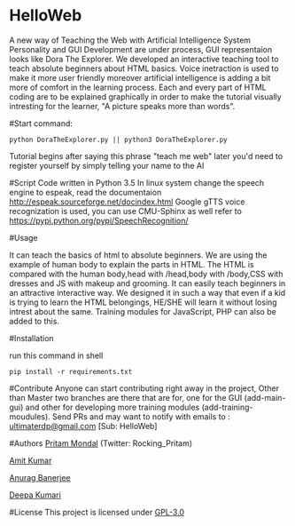 # HelloWeb
A new way of Teaching the Web with Artificial Intelligence System
Personality and GUI Development are under process, GUI representaion looks like Dora The Explorer. 
We developed an interactive teaching tool to teach absolute beginners about HTML basics.
Voice inetraction is used to make it more user friendly moreover artificial intelligence is adding a bit more of comfort in the learning process.
Each and every part of HTML coding are to be explained graphically in order to make the tutorial visually intresting for the learner, "A picture speaks more than words".

#Start
command: 
```
python DoraTheExplorer.py || python3 DoraTheExplorer.py
```
Tutorial begins after saying this phrase "teach me web"
later you'd need to register yourself by simply telling your name to the AI

#Script
Code written in Python 3.5
In linux system change the speech engine to espeak, read the documentaion http://espeak.sourceforge.net/docindex.html
Google gTTS voice recognization is used, you can use CMU-Sphinx as well refer to https://pypi.python.org/pypi/SpeechRecognition/

#Usage

It can teach the basics of html to absolute beginners.
We are using the example of human body to explain the parts in HTML.
The HTML is compared with the human body,head with /head,body with /body,CSS with dresses and JS with makeup and grooming.
It can easily teach beginners in an attractive interactive way.
We designed it in such a way that even if a kid is trying to learn the HTML belongings, HE/SHE will learn it without losing intrest about the same. Training modules for JavaScript, PHP can also be added to this.

#Installation

run this command in shell
```
pip install -r requirements.txt
```
#Contribute
Anyone can start contributing right away in the project, Other than Master two branches are there that are for, one for the GUI (add-main-gui) and other for developing more training modules (add-training-moudules). Send PRs and may want to notify with emails to : ultimaterdp@gmail.com [Sub: HelloWeb] 


#Authors
[Pritam Mondal](https://facebook.com/ultimatepritam) (Twitter: Rocking_Pritam)

[Amit Kumar](https://facebook.com/profile.php?id=100003332707351)

[Anurag Banerjee](https://facebook.com/anuragbanerjee4)

[Deepa Kumari](https://facebook.com/deepa.kumari.7982)

#License 
This project is licensed under [GPL-3.0](https://github.com/ultimatepritam/HelloWeb/blob/master/LICENSE)
